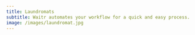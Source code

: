 ```yaml
---
title: Laundromats
subtitle: Waitr automates your workflow for a quick and easy process.
image: /images/laundromat.jpg
---
```

